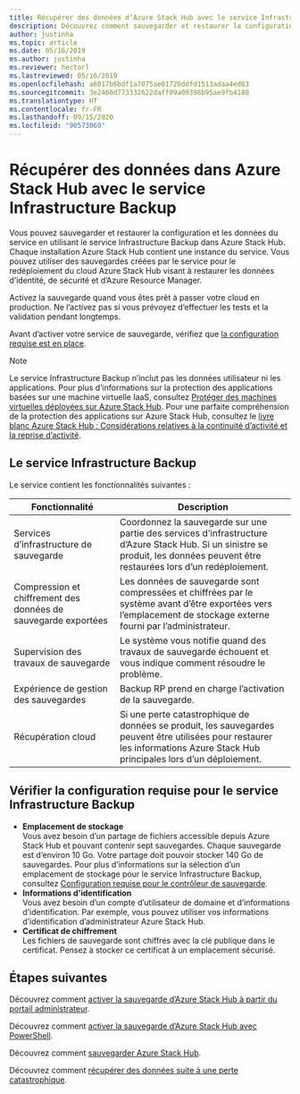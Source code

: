 ```yaml
---
title: Récupérer des données d’Azure Stack Hub avec le service Infrastructure Backup
description: Découvrez comment sauvegarder et restaurer la configuration et les données du service dans Azure Stack Hub en utilisant le service Infrastructure Backup.
author: justinha
ms.topic: article
ms.date: 05/16/2019
ms.author: justinha
ms.reviewer: hectorl
ms.lastreviewed: 05/16/2019
ms.openlocfilehash: a6017b6bdf1a7075ae01726ddfd1513adaa4ed63
ms.sourcegitcommit: 3e2460d773332622daff09a09398b95ae9fb4188
ms.translationtype: HT
ms.contentlocale: fr-FR
ms.lasthandoff: 09/15/2020
ms.locfileid: "90573069"
---
```

# <a name="recover-data-in-azure-stack-hub-with-the-infrastructure-backup-service"></a>Récupérer des données dans Azure Stack Hub avec le service Infrastructure Backup

Vous pouvez sauvegarder et restaurer la configuration et les données du service en utilisant le service Infrastructure Backup dans Azure Stack Hub. Chaque installation Azure Stack Hub contient une instance du service. Vous pouvez utiliser des sauvegardes créées par le service pour le redéploiement du cloud Azure Stack Hub visant à restaurer les données d’identité, de sécurité et d’Azure Resource Manager.

Activez la sauvegarde quand vous êtes prêt à passer votre cloud en production. Ne l’activez pas si vous prévoyez d’effectuer les tests et la validation pendant longtemps.

Avant d’activer votre service de sauvegarde, vérifiez que [la configuration requise est en place](#verify-requirements-for-the-infrastructure-backup-service).

> [!Note]  
> Le service Infrastructure Backup n’inclut pas les données utilisateur ni les applications. Pour plus d’informations sur la protection des applications basées sur une machine virtuelle IaaS, consultez [Protéger des machines virtuelles déployées sur Azure Stack Hub](../user/azure-stack-manage-vm-protect.md). Pour une parfaite compréhension de la protection des applications sur Azure Stack Hub, consultez le [livre blanc Azure Stack Hub : Considérations relatives à la continuité d’activité et la reprise d’activité](https://aka.ms/azurestackbcdrconsiderationswp).

## <a name="the-infrastructure-backup-service"></a>Le service Infrastructure Backup

Le service contient les fonctionnalités suivantes :

| Fonctionnalité                                            | Description                                                                                                                                                |
|----------------------------------------------------|------------------------------------------------------------------------------------------------------------------------------------------------------------|
| Services d’infrastructure de sauvegarde                     | Coordonnez la sauvegarde sur une partie des services d’infrastructure d’Azure Stack Hub. Si un sinistre se produit, les données peuvent être restaurées lors d’un redéploiement. |
| Compression et chiffrement des données de sauvegarde exportées | Les données de sauvegarde sont compressées et chiffrées par le système avant d’être exportées vers l’emplacement de stockage externe fourni par l’administrateur.                |
| Supervision des travaux de sauvegarde                              | Le système vous notifie quand des travaux de sauvegarde échouent et vous indique comment résoudre le problème.                                                                                                |
| Expérience de gestion des sauvegardes                       | Backup RP prend en charge l’activation de la sauvegarde.                                                                                                                         |
| Récupération cloud                                     | Si une perte catastrophique de données se produit, les sauvegardes peuvent être utilisées pour restaurer les informations Azure Stack Hub principales lors d’un déploiement.                                 |

## <a name="verify-requirements-for-the-infrastructure-backup-service"></a>Vérifier la configuration requise pour le service Infrastructure Backup

- **Emplacement de stockage**  
  Vous avez besoin d’un partage de fichiers accessible depuis Azure Stack Hub et pouvant contenir sept sauvegardes. Chaque sauvegarde est d’environ 10 Go. Votre partage doit pouvoir stocker 140 Go de sauvegardes. Pour plus d’informations sur la sélection d’un emplacement de stockage pour le service Infrastructure Backup, consultez [Configuration requise pour le contrôleur de sauvegarde](azure-stack-backup-reference.md#backup-controller-requirements).
- **Informations d'identification**  
  Vous avez besoin d’un compte d’utilisateur de domaine et d’informations d’identification. Par exemple, vous pouvez utiliser vos informations d’identification d’administrateur Azure Stack Hub.
- **Certificat de chiffrement**  
  Les fichiers de sauvegarde sont chiffrés avec la clé publique dans le certificat. Pensez à stocker ce certificat à un emplacement sécurisé. 


## <a name="next-steps"></a>Étapes suivantes

Découvrez comment [activer la sauvegarde d’Azure Stack Hub à partir du portail administrateur](azure-stack-backup-enable-backup-console.md).

Découvrez comment [activer la sauvegarde d’Azure Stack Hub avec PowerShell](azure-stack-backup-enable-backup-powershell.md).

Découvrez comment [sauvegarder Azure Stack Hub](azure-stack-backup-back-up-azure-stack.md).

Découvrez comment [récupérer des données suite à une perte catastrophique](azure-stack-backup-recover-data.md).
